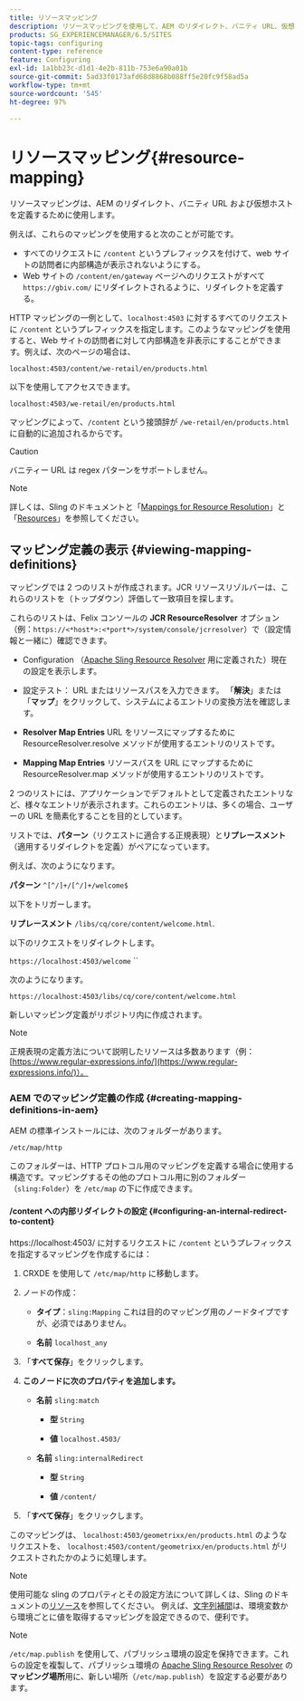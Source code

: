 ```yaml
---
title: リソースマッピング
description: リソースマッピングを使用して、AEM のリダイレクト、バニティ URL、仮想ホストを定義する方法について説明します。
products: SG_EXPERIENCEMANAGER/6.5/SITES
topic-tags: configuring
content-type: reference
feature: Configuring
exl-id: 1a1bb23c-d1d1-4e2b-811b-753e6a90a01b
source-git-commit: 5ad33f0173afd68d8868b088ff5e20fc9f58ad5a
workflow-type: tm+mt
source-wordcount: '545'
ht-degree: 97%

---
```


# リソースマッピング{#resource-mapping}

リソースマッピングは、AEM のリダイレクト、バニティ URL および仮想ホストを定義するために使用します。

例えば、これらのマッピングを使用すると次のことが可能です。

* すべてのリクエストに `/content` というプレフィックスを付けて、web サイトの訪問者に内部構造が表示されないようにする。
* Web サイトの `/content/en/gateway` ページへのリクエストがすべて `https://gbiv.com/` にリダイレクトされるように、リダイレクトを定義する。

HTTP マッピングの一例として、`localhost:4503` に対するすべてのリクエストに `/content` というプレフィックスを指定します。このようなマッピングを使用すると、Web サイトの訪問者に対して内部構造を非表示にすることができます。例えば、次のページの場合は、

`localhost:4503/content/we-retail/en/products.html`

以下を使用してアクセスできます。

`localhost:4503/we-retail/en/products.html`

マッピングによって、`/content` という接頭辞が `/we-retail/en/products.html` に自動的に追加されるからです。

>[!CAUTION]
>
>バニティー URL は regex パターンをサポートしません。

>[!NOTE]
>
>詳しくは、Sling のドキュメントと「[Mappings for Resource Resolution](https://sling.apache.org/documentation/the-sling-engine/mappings-for-resource-resolution.html)」と「[Resources](https://sling.apache.org/documentation/the-sling-engine/mappings-for-resource-resolution.html)」を参照してください。

## マッピング定義の表示 {#viewing-mapping-definitions}

マッピングでは 2 つのリストが作成されます。JCR リソースリゾルバーは、これらのリストを（トップダウン）評価して一致項目を探します。

これらのリストは、Felix コンソールの **JCR ResourceResolver** オプション（例：`https://<*host*>:<*port*>/system/console/jcrresolver`）で（設定情報と一緒に）確認できます。

* Configuration
（[Apache Sling Resource Resolver](/help/overview/seo-and-url-management.md#etc-map) 用に定義された）現在の設定を表示します。

* 設定テスト： URL またはリソースパスを入力できます。 「**解決**」または「**マップ**」をクリックして、システムによるエントリの変換方法を確認します。

* **Resolver Map Entries**
URL をリソースにマップするために ResourceResolver.resolve メソッドが使用するエントリのリストです。

* **Mapping Map Entries**
リソースパスを URL にマップするために ResourceResolver.map メソッドが使用するエントリのリストです。

2 つのリストには、アプリケーションでデフォルトとして定義されたエントリなど、様々なエントリが表示されます。これらのエントリは、多くの場合、ユーザーの URL を簡素化することを目的としています。

リストでは、**パターン**（リクエストに適合する正規表現）と&#x200B;**リプレースメント**（適用するリダイレクトを定義）がペアになっています。

例えば、次のようになります。

**パターン** `^[^/]+/[^/]+/welcome$`

以下をトリガーします。

**リプレースメント** `/libs/cq/core/content/welcome.html`.

以下のリクエストをリダイレクトします。

`https://localhost:4503/welcome` ``

次のようになります。

`https://localhost:4503/libs/cq/core/content/welcome.html`

新しいマッピング定義がリポジトリ内に作成されます。

>[!NOTE]
>
>正規表現の定義方法について説明したリソースは多数あります（例：[https://www.regular-expressions.info/](https://www.regular-expressions.info/)）。

### AEM でのマッピング定義の作成 {#creating-mapping-definitions-in-aem}

AEM の標準インストールには、次のフォルダーがあります。

`/etc/map/http`

このフォルダーは、HTTP プロトコル用のマッピングを定義する場合に使用する構造です。マッピングするその他のプロトコル用に別のフォルダー（`sling:Folder`）を `/etc/map` の下に作成できます。

#### /content への内部リダイレクトの設定 {#configuring-an-internal-redirect-to-content}

https://localhost:4503/ に対するリクエストに `/content` というプレフィックスを指定するマッピングを作成するには：

1. CRXDE を使用して `/etc/map/http` に移動します。

1. ノードの作成：

   * **タイプ**：`sling:Mapping`
これは目的のマッピング用のノードタイプですが、必須ではありません。

   * **名前** `localhost_any`

1. 「**すべて保存**」をクリックします。
1. **このノードに次のプロパティを追加します。**

   * **名前** `sling:match`

      * **型** `String`

      * **値** `localhost.4503/`

   * **名前** `sling:internalRedirect`

      * **型** `String`

      * **値** `/content/`

1. 「**すべて保存**」をクリックします。

このマッピングは、
`localhost:4503/geometrixx/en/products.html`
のようなリクエストを、
`localhost:4503/content/geometrixx/en/products.html`
がリクエストされたかのように処理します。

>[!NOTE]
>
>使用可能な sling のプロパティとその設定方法について詳しくは、Sling のドキュメントの[リソース](https://sling.apache.org/documentation/the-sling-engine/mappings-for-resource-resolution.html)を参照してください。
>例えば、[文字列補間](https://sling.apache.org/documentation/the-sling-engine/mappings-for-resource-resolution.html#string-interpolation-for-etcmap)は、環境変数から環境ごとに値を取得するマッピングを設定できるので、便利です。

>[!NOTE]
>
>`/etc/map.publish` を使用して、パブリッシュ環境の設定を保持できます。これらの設定を複製して、パブリッシュ環境の [Apache Sling Resource Resolver](/help/overview/seo-and-url-management.md#etc-map) の&#x200B;**マッピング場所**&#x200B;用に、新しい場所（`/etc/map.publish`）を設定する必要があります。

